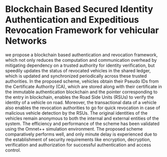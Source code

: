 # Blockchain Based Secured Identity Authentication and Expeditious Revocation Framework for vehicular Networks

we propose a blockchain based authentication and revocation framework, which not only reduces the computation and communication overhead by mitigating dependency on a trusted authority for identity verification, but speedily updates the status of revocated vehicles in the shared ledger, which is updated and synchronized periodically across these trusted authorities. In the proposed scheme, vehicles obtain their Pseudo IDs from the Certificate Authority (CA), which are stored along with their certificate in the immutable authentication blockchain and the pointer corresponding to the entry in blockchain, enables the Road Side Units (RSUs) to verify the identity of a vehicle on road. Moreover, the transactional data of a vehicle also enables the revocation authorities to go for quick revocation in case of malicious vehicle detection by the RSUs. The original identities of the vehicles remain anonymous to both the internal and external entities of the system. The efficiency and performance of the scheme has been validated using the Omnet++ simulation environment. The proposed scheme comparatively performs well, and only minute delay is experienced due to the establishment of security requirements like encryption, decryption, verification and authorization for successful authentication and access control. 
